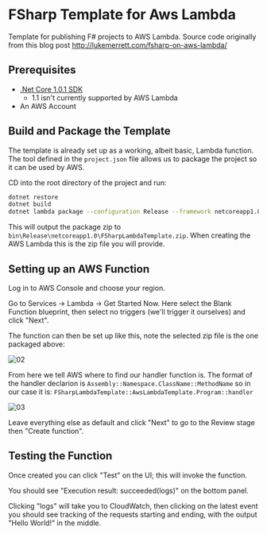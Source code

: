 # FSharp Template for Aws Lambda

Template for publishing F# projects to AWS Lambda.  Source code originally from this blog post http://lukemerrett.com/fsharp-on-aws-lambda/

## Prerequisites

* [.Net Core 1.0.1 SDK](https://www.microsoft.com/net/download/core)
    * 1.1 isn't currently supported by AWS Lambda 
*  An AWS Account

## Build and Package the Template

The template is already set up as a working, albeit basic, Lambda function.  The tool defined in the `project.json` file allows us to package the project so it can be used by AWS.

CD into the root directory of the project and run:

```bash
dotnet restore
dotnet build 
dotnet lambda package --configuration Release --framework netcoreapp1.0
```

This will output the package zip to `bin\Release\netcoreapp1.0\FSharpLambdaTemplate.zip`.  When creating the AWS Lambda this is the zip file you will provide.

## Setting up an AWS Function

Log in to AWS Console and choose your region.

Go to Services -> Lambda -> Get Started Now.  Here select the Blank Function blueprint, then select no triggers (we'll trigger it ourselves) and click "Next".

The function can then be set up like this, note the selected zip file is the one packaged above:

![02](http://lukemerrett.com/images/fsharp-lambda-02.PNG)

From here we tell AWS where to find our handler function is.  The format of the handler declarion is `Assembly::Namespace.ClassName::MethodName` so in our case it is: `FSharpLambdaTemplate::AwsLambdaTemplate.Program::handler`

![03](http://lukemerrett.com/images/fsharp-lambda-03.PNG)

Leave everything else as default and click "Next" to go to the Review stage then "Create function".

## Testing the Function 

Once created you can click "Test" on the UI; this will invoke the function.

You should see "Execution result: succeeded(logs)" on the bottom panel.

Clicking "logs" will take you to CloudWatch, then clicking on the latest event you should see tracking of the requests starting and ending, with the output "Hello World!" in the middle.
